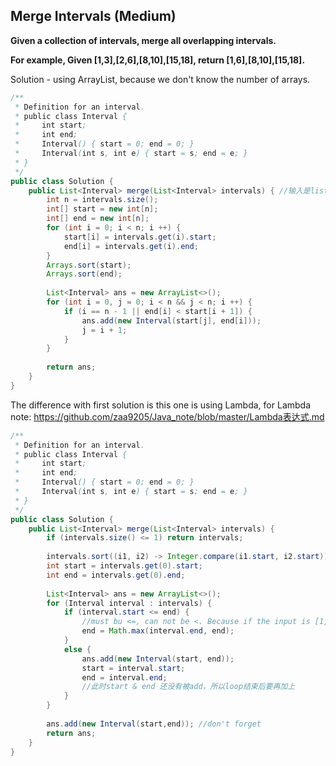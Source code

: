 ## Merge Intervals (Medium)

**Given a collection of intervals, merge all overlapping intervals.**

**For example,
Given [1,3],[2,6],[8,10],[15,18],
return [1,6],[8,10],[15,18].**

Solution - using ArrayList, because we don't know the number of arrays.

```java
/**
 * Definition for an interval.
 * public class Interval {
 *     int start;
 *     int end;
 *     Interval() { start = 0; end = 0; }
 *     Interval(int s, int e) { start = s; end = e; }
 * }
 */
public class Solution {
    public List<Interval> merge(List<Interval> intervals) { //输入是list型的intervals
        int n = intervals.size();
        int[] start = new int[n];
        int[] end = new int[n];
        for (int i = 0; i < n; i ++) {
            start[i] = intervals.get(i).start;
            end[i] = intervals.get(i).end;
        }
        Arrays.sort(start);
        Arrays.sort(end);
    
        List<Interval> ans = new ArrayList<>();     
        for (int i = 0, j = 0; i < n && j < n; i ++) {
            if (i == n - 1 || end[i] < start[i + 1]) {
                ans.add(new Interval(start[j], end[i]));
                j = i + 1;
            }
        }
        
        return ans;
    }
}
```

The difference with first solution is this one is using Lambda, for Lambda note:
https://github.com/zaa9205/Java_note/blob/master/Lambda表达式.md

```java
/**
 * Definition for an interval.
 * public class Interval {
 *     int start;
 *     int end;
 *     Interval() { start = 0; end = 0; }
 *     Interval(int s, int e) { start = s; end = e; }
 * }
 */
public class Solution {
    public List<Interval> merge(List<Interval> intervals) {
        if (intervals.size() <= 1) return intervals;
        
        intervals.sort((i1, i2) -> Integer.compare(i1.start, i2.start));
        int start = intervals.get(0).start;
        int end = intervals.get(0).end;
        
        List<Interval> ans = new ArrayList<>();
        for (Interval interval : intervals) {
            if (interval.start <= end) { 
                //must bu <=, can not be <. Because if the input is [1,3] [2,4] [4,8], the output should be [1,8], if the condition is <, the output is [1,4] [4,8];
                end = Math.max(interval.end, end);
            }
            else {
                ans.add(new Interval(start, end));
                start = interval.start;
                end = interval.end;
                //此时start & end 还没有被add，所以loop结束后要再加上
            }
        }
        
        ans.add(new Interval(start,end)); //don't forget
        return ans;
    }
}
```

